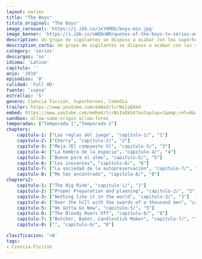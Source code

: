 ```yaml
---
layout: series
title: "The Boys"
titulo_original: "The Boys"
image_carousel: 'https://i.ibb.co/JxY6MDk/boys-min.jpg'
image_banner: 'https://i.ibb.co/sWQ0nNM/quotes-of-the-boys-tv-series-amazon-prime-1-min.jpg'
description: Un grupo de vigilantes se dispuso a acabar con los superhéroes corruptos que abusan de sus superpoderes.
description_corta: Un grupo de vigilantes se dispuso a acabar con los superhéroes corruptos que abusan de sus superpoderes.
category: 'series'
descargas: 'no'
idioma: 'Latino'
capitulo: ''
anio: '2019'
episodios: '8'
calidad: 'Full HD'
fuente: 'cueva'
estrellas: '5'
genero: Ciencia Ficción, Superheroes, Comedia
trailer: https://www.youtube.com/embed/tcrNsIaQkb4
embed: https://www.youtube.com/embed/tcrNsIaQkb4?autoplay=1&amp;rel=0&amp;hd=1&border=0&wmode=opaque&enablejsapi=1&modestbranding=1&controls=1&showinfo=0
sandbox: allow-same-origin allow-forms 
temporadas: ["Temporada 1","Temporada 2"]
chapters:
    capitulo-1: ["Las reglas del juego", "capitulo-1/", "1"]
    capitulo-2: ["Cherry", "capitulo-2/", "2"]
    capitulo-3: ["Moja (El compuesto V)", "capitulo-3/", "3"]
    capitulo-4: ["La hembra de la especie", "capitulo-4/", "4"]
    capitulo-5: ["Bueno para el alma", "capitulo-5/", "5"]
    capitulo-6: ["Los inocentes", "capitulo-6/", "6"]
    capitulo-7: ["La sociedad de la autopreservación", "capitulo-7/", "7"]
    capitulo-8: ["Me has encontrado", "capitulo-8/", "8"]
chapters2:
    capitulo-1: ["The Big Ride", "capitulo-1/", "1"]
    capitulo-2: ["Proper Preparation and planning", "capitulo-2/", "2"]
    capitulo-3: ["Nothing like it in the world", "capitulo-3/", "3"]
    capitulo-4: ["Over the hill with the swords of a thousand men", "capitulo-4/", "4"]
    capitulo-5: ["We Gotta Go Now", "capitulo-5/", "5"]
    capitulo-6: ["The Bloody Doors Off", "capitulo-6/", "6"]
    capitulo-7: ["Butcher, Baker, Candlestick Maker", "capitulo-7/", "7"]
    capitulo-8: ["", "capitulo-8/", "8"]

clasificacion: '+8'
tags:
- Ciencia-Ficcion
---
```












